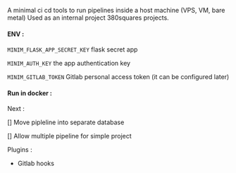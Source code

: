 
A minimal ci cd tools to run pipelines inside a host machine (VPS, VM, bare metal)
Used as an internal project 380squares projects.

#### ENV : 

`MINIM_FLASK_APP_SECRET_KEY` flask secret app 

`MINIM_AUTH_KEY` the app authentication key 

`MINIM_GITLAB_TOKEN` Gitlab personal access token (it can be configured later)

#### Run in docker : 


Next : 

[] Move pipleline into separate database

[] Allow multiple pipeline for simple project

Plugins : 
 - Gitlab hooks
 